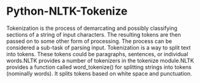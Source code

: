 # Python-NLTK-Tokenize
Tokenization is the process of demarcating and possibly classifying sections of a string of input characters. The resulting tokens are then passed on to some other form of processing. The process can be considered a sub-task of parsing input.
Tokenization is a way to split text into tokens. 
These tokens could be paragraphs, sentences, or individual words.NLTK provides a number of tokenizers in the tokenize module.NLTK provides a function called word_tokenize() for splitting strings into tokens (nominally words). It splits tokens based on white space and punctuation.



